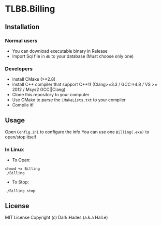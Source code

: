 # TLBB.Billing

## Installation

### Normal users

- You can download executable binary in Release
- Import Sql file in `db` to your database (Must choose only one)

### Developers

- Install CMake (>=2.8)
- Install C++ compiler that support C++11 (Clang>=3.3 / GCC=>4.8 / VS >= 2012 / Msys2 GCC||Clang)
- Clone this repository to your computer
- Use CMake to parse the `CMakeLists.txt` to your compiler
- Compile it!

## Usage

Open `Config.ini` to configure the info
You can use one `Billing(.exe)` to open/stop itself

### In Linux

- To Open:
```
chmod +x Billing
./Billing
```

- To Stop:
```
./Billing stop
```

## License

MIT License
Copyright (c) Dark.Hades (a.k.a HaiLe)

